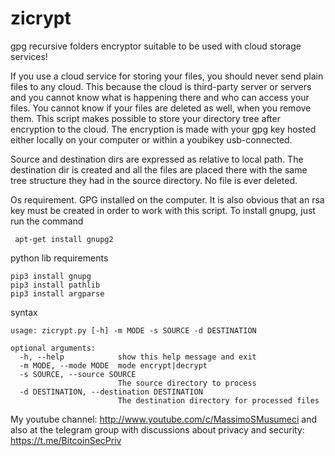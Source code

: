 # zicrypt
 gpg recursive folders encryptor suitable to be used with cloud storage services!

 If you use a cloud service for storing your files, you should never send plain files to any cloud. This because the cloud is third-party server or servers and you cannot know what is happening there and who can access your files. You cannot know if your files are deleted as well, when you remove them. This script makes possible to store your directory tree after encryption to the cloud. The encryption is made with your gpg key hosted either locally on your computer or within a youbikey usb-connected.

 Source and destination dirs are expressed as relative to local path. The destination dir is created and all the files are placed there with the same tree structure they had in the source directory. No file is ever deleted.

 Os requirement. GPG installed on the computer. It is also obvious that an rsa key must be created in order to work with this script. To install gnupg, just run the command

```
 apt-get install gnupg2 
```


 python lib requirements

```
pip3 install gnupg
pip3 install pathlib
pip3 install argparse
```


 syntax

```
usage: zicrypt.py [-h] -m MODE -s SOURCE -d DESTINATION

optional arguments:
  -h, --help            show this help message and exit
  -m MODE, --mode MODE  mode encrypt|decrypt
  -s SOURCE, --source SOURCE
                        The source directory to process
  -d DESTINATION, --destination DESTINATION
                        The destination directory for processed files

```


 My youtube channel: http://www.youtube.com/c/MassimoSMusumeci and also at the telegram group with discussions about privacy and security: https://t.me/BitcoinSecPriv


